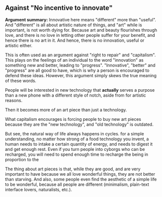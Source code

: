
## Against "No incentive to innovate"

**Argument summary:** Innovative here means "different" more than "useful". And "different" is all about artistic nature of things, and "art" while is important, is not worth dying for. Because art and beauty flourishes through love, and there is no love in letting other people suffer for your benefit, and hence there is no art in it. And hence, there is no innovation, useful or artistic either.

This is often used as an argument against "right to repair" and "capitalism". This plays on the feelings of an individual to the word "innovation" as something new and better, leading to "progress". "Innovative", "better" and "progress" are all good to have, which is why a person is encouraged to defend these ideas. However, this argument simply skews the true meaning of these words.

People will be interested in new technology that **actually** serves a purpose than a new phone with a different style of notch, aside from for artistic reasons.

Then it becomes more of an art piece than just a technology.

What capitalism encourages is forcing people to buy new art pieces because they are the "new technology", and "old technology" is outdated.

But see, the natural way of life always happens in cycles. for a simple understanding, no matter how strong of a food technology you invent, a human needs to intake a certain quantity of energy, and needs to digest it and get enough rest. Even if you turn people into cyborgs who can be recharged, you will need to spend enough time to recharge the being in proportion to the

The thing about art pieces is that, while they are good, and are very important to have because we all love wonderful things, they are not better than starving. And also, some people even find the aesthetic of a simple life to be wonderful, because all people are different (minimalism, plain-text interface lovers, naturalists, etc.).
